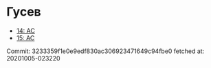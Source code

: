 # Гусев
- [14: AC](14.md)
- [15: AC](15.md)

Commit: 3233359f1e0e9edf830ac306923471649c94fbe0
 fetched at: 20201005-023220
